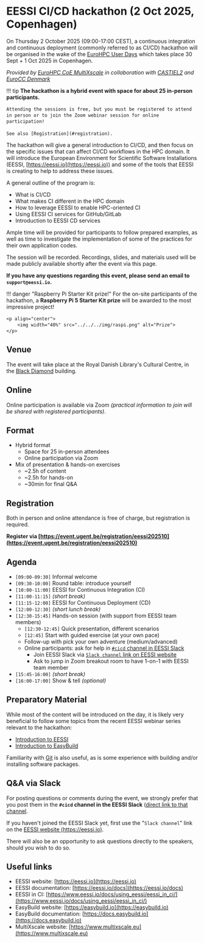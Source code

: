 # EESSI CI/CD hackathon (2 Oct 2025, Copenhagen)

On Thursday 2 October 2025 (09:00-17:00 CEST), a continuous integration and continuous deployment (commonly referred to as CI/CD) hackathon will be organised in the wake of the
[EuroHPC User Days](https://eurohpc-ju.europa.eu/media-events/events/eurohpc-user-days-2025-2025-09-30_en)
which takes place 30 Sept + 1 Oct 2025 in Copenhagen. 

_Provided by [EuroHPC CoE MultiXscale](https://www.multixscale.eu) in collaboration with [CASTIEL2](https://hpc-portal.eu/projects/castiel-2-coordination-and-support-action) and [EuroCC Denmark](https://www.deic.dk/EuroCC2)_

!!! tip
    **The hackathon is a hybrid event with space for about 25 in-person participants.**
    
    Attending the sessions is free, but you must be registered to attend in person or to join the Zoom webinar session for online participation!

    See also [Registration](#registration).

The hackathon will give a general introduction to CI/CD, and then focus on the specific issues that can affect CI/CD workflows in the HPC domain. It will introduce the European Environment for Scientific Software Installations (EESSI, [https://eessi.io](https://eessi.io)) and some of the tools that EESSI is creating to help to address these issues.

A general outline of the program is:

- What is CI/CD
- What makes CI different in the HPC domain
- How to leverage EESSI to enable HPC-oriented CI
- Using EESSI CI services for GitHub/GitLab
- Introduction to EESSI CD services

Ample time will be provided for participants to follow prepared examples, as well as time to investigate the implementation of some of the practices for their own application codes.

The session will be recorded. Recordings, slides, and materials used will be made publicly available shortly after the event via this page.

**If you have any questions regarding this event, please send an email to `support@eessi.io`.**

!!! danger "Raspberry Pi Starter Kit prize!"
    For the on-site participants of the hackathon, a **Raspberry Pi 5 Starter Kit prize** will be awarded to the most impressive project!

    <p align="center">
        <img width="40%" src="../../../img/raspi.png" alt="Prize">
    </p>

## Venue

The event will take place at the Royal Danish Library's Cultural Centre, in the [Black Diamond](https://www.kb.dk/en/visit-us/black-diamond-copenhagen) building.

## Online

Online participation is available via Zoom *(practical information to join will be shared with registered participants)*.

## Format

- Hybrid format
    - Space for 25 in-person attendees
    - Online participation via Zoom
- Mix of presentation & hands-on exercises
    - ~2.5h of content
    - ~2.5h for hands-on
    - ~30min for final Q&A

## Registration

Both in person and online attendance is free of charge, but registration is required.

**Register via [https://event.ugent.be/registration/eessi202510](https://event.ugent.be/registration/eessi202510)**

## Agenda

* `[09:00-09:30]` Informal welcome
* `[09:30-10:00]` Round table: introduce yourself
* `[10:00-11:00]` EESSI for Continuous Integration (CI)
* `[11:00-11:15]` *(short break)*
* `[11:15-12:00]` EESSI for Continuous Deployment (CD)
* `[12:00-12:30]` *(short lunch break)*
* `[12:30-15:45]` Hands-on session (with support from EESSI team members)
    * `[12:30-12:45]` Quick presentation, different scenarios
    * `[12:45]` Start with guided exercise (at your own pace)
    * Follow-up with pick your own adventure (medium/advanced)
    * Online participants: ask for help in [`#cicd` channel in EESSI Slack](https://eessi-hpc.slack.com/archives/C096B9JSD0C)
        * Join EESSI Slack via [`Slack channel` link on EESSI website](https://www.eessi.io)
        * Ask to jump in Zoom breakout room to have 1-on-1 with EESSI team member
* `[15:45-16:00]` *(short break)*
* `[16:00-17:00]` Show & tell *(optional)*

## Preparatory Material

While most of the content will be introduced on the day, it is likely very beneficial to follow some topics from the recent EESSI webinar series relevant to the hackathon:

- [Introduction to EESSI](https://www.eessi.io/docs/training/2025/webinar-series-2025Q2/#introduction-to-eessi)
- [Introduction to EasyBuild](https://www.eessi.io/docs/training/2025/webinar-series-2025Q2/#introduction-to-easybuild)

Familiarity with [Git](https://swcarpentry.github.io/git-novice/) is also useful, as is some experience with building and/or installing software packages.

## Q&A via Slack

For posting questions or comments during the event, we strongly prefer that you post them
in the **`#cicd` channel in the EESSI Slack** ([direct link to that channel](https://eessi-hpc.slack.com/archives/C096B9JSD0C).

If you haven't joined the EESSI Slack yet, first use the "`Slack channel`" link on the [EESSI website (https://eessi.io)](https://eessi.io).

There will also be an opportunity to ask questions directly to the speakers, should you wish to do so.

## Useful links

- EESSI website: [https://eessi.io](https://eessi.io)
- EESSI documentation: [https://eessi.io/docs](https://eessi.io/docs)
- EESSI in CI: [https://www.eessi.io/docs/using_eessi/eessi_in_ci/](https://www.eessi.io/docs/using_eessi/eessi_in_ci/)
- EasyBuild website: [https://easybuild.io](https://easybuild.io)
- EasyBuild documentation: [https://docs.easybuild.io](https://docs.easybuild.io)
- MultiXscale website: [https://www.multixscale.eu](https://www.multixscale.eu)
